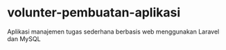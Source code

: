 # volunter-pembuatan-aplikasi
Aplikasi manajemen tugas sederhana berbasis web menggunakan Laravel dan MySQL
